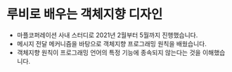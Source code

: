 # 루비로 배우는 객체지향 디자인

- 마플코퍼레이션 사내 스터디로 2021년 2월부터 5월까지 진행했습니다.
- 메시지 전달 메커니즘을 바탕으로 객체지향 프로그래밍 원칙을 배웠습니다.
- 객체지향 원칙이 프로그래밍 언어의 특정 기능에 종속되지 않는다는 것을 이해했습니다.
